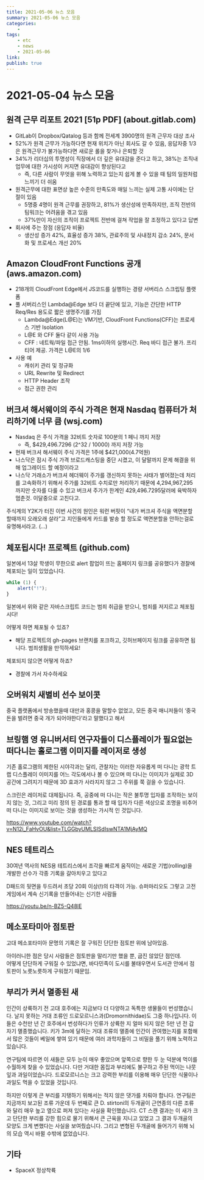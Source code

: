 ```yaml
---
title: 2021-05-06 뉴스 모음
summary: 2021-05-06 뉴스 모음
categories:
    - 
tags:
    - etc
    - news
    - 2021-05-06
link: 
publish: true
---
```


# 2021-05-04 뉴스 모음

## 원격 근무 리포트 2021 [51p PDF] (about.gitlab.com)

- GitLab이 Dropbox/Qatalog 등과 함께 전세계 3900명의 원격 근무자 대상 조사
- 52%가 원격 근무가 가능하다면 현재 위치가 아닌 회사도 갈 수 있음, 응답자중 1/3은 원격근무가 불가능하다면 새로운 롤을 찾거나 은퇴할 것
- 34%가 리더십의 투명성이 직장에서 더 깊은 유대감을 준다고 하고, 38%는 조직내 업무에 대한 가시성이 커지면 유대감이 향상된다고
  - 즉, 다른 사람이 무엇을 위해 노력하고 있는지 쉽게 볼 수 있을 때 팀의 일원처럼 느끼기 더 쉬움
- 원격근무에 대한 표면상 높은 수준의 만족도와 매일 느끼는 실제 고통 사이에는 단절이 있음
  - 5명중 4명이 원격 근무를 권장하고, 81%가 생산성에 만족하지만, 조직 전반의 팀워크는 어려움을 겪고 있음
  - 37%만이 자신의 조직이 프로젝트 전반에 걸쳐 작업을 잘 조정하고 있다고 답변
- 회사에 주는 장점 (응답자 비율)
  - 생산성 증가 42%, 효율성 증가 38%, 관료주의 및 사내정치 감소 24%, 문서화 및 프로세스 개선 20%

## Amazon CloudFront Functions 공개 (aws.amazon.com)

- 218개의 CloudFront Edge에서 JS코드를 실행하는 경량 서버리스 스크립팅 플랫폼
- 풀 서버리스인 Lambda@Edge 보다 더 끝단에 있고, 기능은 간단한 HTTP Req/Res 용도로 짧은 생명주기를 가짐
  - Lambda@Edge(L@E)는 VM기반, CloudFront Functions(CFF)는 프로세스 기반 Isolation
  - L@E 와 CFF 둘다 같이 사용 가능
  - CFF : 네트웍/파일 접근 안됨. 1ms이하의 실행시간. Req 바디 접근 불가. 프리티어 제공. 가격은 L@E의 1/6
- 사용 예
  - 캐쉬키 관리 및 정규화
  - URL Rewrite 및 Redirect
  - HTTP Header 조작
  - 접근 권한 관리

## 버크셔 해서웨이의 주식 가격은 현재 Nasdaq 컴퓨터가 처리하기에 너무 큼 (wsj.com)

- Nasdaq 은 주식 가격을 32비트 숫자로 100분의 1 페니 까지 저장
  - 즉, $429,496.7296 (2^32 / 10000) 까지 저장 가능
- 현재 버크셔 해서웨이 주식 가격은 1주에 $421,000(4.7억원)
- 나스닥은 잠시 주식 가격 브로드캐스팅을 중단 시켰고, 이 달말까지 문제 해결을 위해 업그레이드 할 예정이라고
- 나스닥 거래소가 버크셔 헤더웨이 주가를 갱신하지 못하는 사태가 벌어졌는데 처리를 고속화하기 위해서 주가를 32비트 수치로만 처리하기 때문에 4,294,967,295 까지만 숫자를 다룰 수 있고 버크셔 주가가 한계인 429,496.7295달러에 육박하자 멈춘것. 이달중으로 고친다고.

주식계의 Y2K가 터진 이번 사건의 원인은 워런 버핏이 “내가 버크셔 주식을 액면분할 할때까지 오래오래 살라”고 지인들에게 카드를 발송 할 정도로 액면분할을 안하는걸로 유명해서라고. (…)

## 체포됩시다! 프로젝트 (github.com)

일본에서 13살 학생이 무한으로 alert 팝업이 뜨는 홈페이지 링크를 공유했다가 경찰에 체포되는 일이 있었습니다.

```javascript
while (1) {
    alert("!");
}
```

일본에서 위와 같은 자바스크립트 코드는 범죄 취급을 받으니, 범죄를 저지르고 체포됩시다!

어떻게 하면 체포될 수 있죠?

- 해당 프로젝트의 gh-pages 브랜치를 포크하고, 깃허브페이지 링크를 공유하면 됩니다. 범죄생활을 만끽하세요!

체포되지 않으면 어떻게 하죠?

- 경찰에 가서 자수하세요

## 오버워치 새별비 선수 보이콧 

중국 플랫폼에서 방송했을때 대만과 홍콩을 말할수 없었고, 모든 중국 매니저들이 ‘중국 돈을 벌려면 중국 개가 되어야한다’라고 말했다고 해서

## 브링햄 영 유니버서티 연구자들이 디스플레이가 필요없는 떠다니는 홀로그램 이미지를 레이저로 생성

기존 홀로그램의 제한된 시야각과는 달리, 관찰자는 이러한 자유롭게 떠 다니는 광학 트랩 디스플레이 이미지를 어느 각도에서나 볼 수 있으며 떠 다니는 이미지가 실제로 3D 공간에 그려지기 때문에 3D 효과가 사라지지 않고 그 주위를 쭉 걸을 수 있습니다.

스크린은 레이저로 대체됩니다. 즉, 공중에 떠 다니는 작은 불투명 입자를 조작하는 보이지 않는 것, 그리고 미리 정의 된 경로를 통과 할 때 입자가 다른 색상으로 조명을 비추어 떠 다니는 이미지로 보이는 것을 생성하는 가시적 인 것입니다.

<https://www.youtube.com/watch?v=N12i_FaHvOU&list=TLGGbyUMLSISdIswNTA1MjAyMQ>

## NES 테트리스

30여년 역사의 NES용 테트리스에서 조각을 빠르게 움직이는 새로운 기법(rolling)을 개발한 선수가 각종 기록을 갈아치우고 있다고

D패드의 뒷면을 두드려서 초당 20회 이상(!)의 타격이 가능. 슈퍼마리오도 그렇고 고전 게임에서 계속 신기록을 만들어내는 신기한 사람들

<https://youtu.be/n-BZ5-Q48lE>

## 메소포타미아 점토판

고대 메소포타미아 문명의 기록은 잘 구워진 단단한 점토판 위에 남아있음.

아이러니한 점은 당시 사람들은 점토판을 말리기만 했을 뿐, 굽진 않았단 점인데.  
어떻게 단단하게 구워질 수 있었냐면, 바다민족이 도시를 불태우면서 도서관 안에서 점토판이 노릇노릇하게 구워졌기 때문임.

## 부리가 커서 멸종된 새

인간이 상륙하기 전 고대 호주에는 지금보다 더 다양하고 독특한 생물들이 번성했습니다. 날지 못하는 거대 조류인 드로모르니스과(Dromornithidae)도 그중 하나입니다. 이들은 수천만 년 간 호주에서 번성하다가 인류가 상륙한 지 얼마 되지 않은 5만 년 전 갑자기 멸종했습니다. 키가 3m에 달하는 거대 조류의 멸종에 인간이 관여했는지를 포함해서 많은 것들이 베일에 쌓여 있기 때문에 여러 과학자들이 그 비밀을 풀기 위해 노력하고 있습니다.

연구팀에 따르면 이 새들은 모두 눈이 매우 좋았으며 앞쪽으로 향한 두 눈 덕분에 먹이를 수월하게 찾을 수 있었습니다. 다만 거대한 몸집과 부리에도 불구하고 주된 먹이는 나뭇잎과 과일이었습니다. 드로모르니스는 크고 강력한 부리를 이용해 매우 단단한 식물이나 과일도 먹을 수 있었을 것입니다.

하지만 이렇게 큰 부리를 지탱하기 위해서는 적지 않은 댓가를 치뤄야 합니다. 연구팀은 지금까지 보고된 조류 가운데 두 번째로 큰 D. stirtoni의 두개골이 근연종의 다른 조류와 달리 매우 높고 옆으로 퍼져 있다는 사실을 확인했습니다. CT 스캔 결과는 이 새가 크고 단단한 부리를 강한 힘으로 물기 위해서 큰 근육을 지니고 있었고 그 결과 두개골의 모양도 크게 변했다는 사실을 보여줬습니다. 그리고 변형된 두개골에 들어가기 위해 뇌의 모습 역시 바뀔 수밖에 없었습니다.

## 기타

- SpaceX 정상착륙
